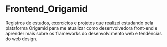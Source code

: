# Frontend_Origamid
 Registros de estudos, exercícios e projetos que realizei estudando pela plataforma Origamid para me atualizar como desenvolvedora front-end e aprender mais sobre os frameworks do desenvolvimento web e tendências do web design.
